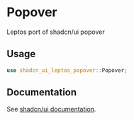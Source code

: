 # Popover

Leptos port of shadcn/ui popover

## Usage

```rust
use shadcn_ui_leptos_popover::Popover;
```

## Documentation

See [shadcn/ui documentation](https://ui.shadcn.com/docs/components/popover).
